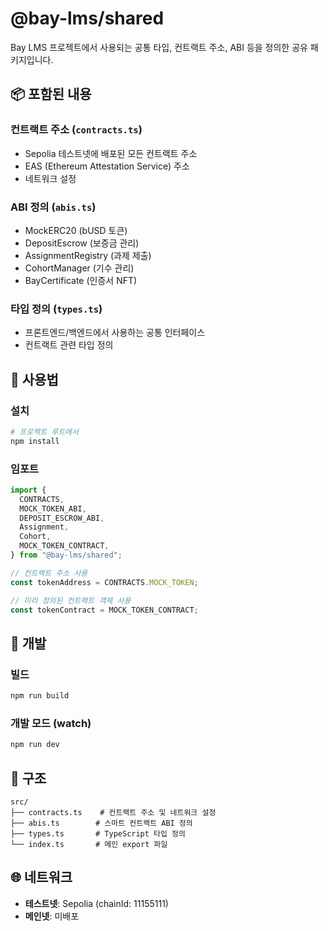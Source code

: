# @bay-lms/shared

Bay LMS 프로젝트에서 사용되는 공통 타입, 컨트랙트 주소, ABI 등을 정의한 공유 패키지입니다.

## 📦 포함된 내용

### 컨트랙트 주소 (`contracts.ts`)

- Sepolia 테스트넷에 배포된 모든 컨트랙트 주소
- EAS (Ethereum Attestation Service) 주소
- 네트워크 설정

### ABI 정의 (`abis.ts`)

- MockERC20 (bUSD 토큰)
- DepositEscrow (보증금 관리)
- AssignmentRegistry (과제 제출)
- CohortManager (기수 관리)
- BayCertificate (인증서 NFT)

### 타입 정의 (`types.ts`)

- 프론트엔드/백엔드에서 사용하는 공통 인터페이스
- 컨트랙트 관련 타입 정의

## 🚀 사용법

### 설치

```bash
# 프로젝트 루트에서
npm install
```

### 임포트

```typescript
import {
  CONTRACTS,
  MOCK_TOKEN_ABI,
  DEPOSIT_ESCROW_ABI,
  Assignment,
  Cohort,
  MOCK_TOKEN_CONTRACT,
} from "@bay-lms/shared";

// 컨트랙트 주소 사용
const tokenAddress = CONTRACTS.MOCK_TOKEN;

// 미리 정의된 컨트랙트 객체 사용
const tokenContract = MOCK_TOKEN_CONTRACT;
```

## 🔧 개발

### 빌드

```bash
npm run build
```

### 개발 모드 (watch)

```bash
npm run dev
```

## 📁 구조

```
src/
├── contracts.ts    # 컨트랙트 주소 및 네트워크 설정
├── abis.ts        # 스마트 컨트랙트 ABI 정의
├── types.ts       # TypeScript 타입 정의
└── index.ts       # 메인 export 파일
```

## 🌐 네트워크

- **테스트넷**: Sepolia (chainId: 11155111)
- **메인넷**: 미배포
